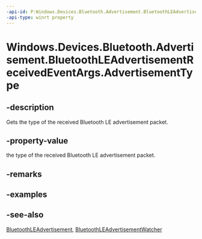 ----api-id: P:Windows.Devices.Bluetooth.Advertisement.BluetoothLEAdvertisementReceivedEventArgs.AdvertisementType
-api-type: winrt property
---<!-- Property syntaxpublic Windows.Devices.Bluetooth.Advertisement.BluetoothLEAdvertisementType AdvertisementType { get; }--># Windows.Devices.Bluetooth.Advertisement.BluetoothLEAdvertisementReceivedEventArgs.AdvertisementType## -descriptionGets the type of the received Bluetooth LE advertisement packet.## -property-valuethe type of the received Bluetooth LE advertisement packet.## -remarks## -examples## -see-also[BluetoothLEAdvertisement](bluetoothleadvertisement.md), [BluetoothLEAdvertisementWatcher](bluetoothleadvertisementwatcher.md)